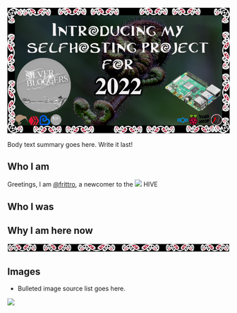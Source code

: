 <!-- @format -->

<!--

Community: hive-106316

Title: Introducing my selfhosting project for 2022

Tags: intro-post, introduceyourself, heyhaveyamet, blog, splinterlands, theterminal, palnet

-->

<!-- post begins -->

![](post-head.png)

Body text summary goes here. Write it last!

## Who I am

Greetings, I am [@frittro](https://ecency/@frittro), a newcomer to the
![](hive_80px.png|18x16) HIVE

## Who I was

## Why I am here now

![](maori-divider.png)

## Images

- Bulleted image source list goes here.

![](frittro-maori-footer.png)

<!-- post ends -->
